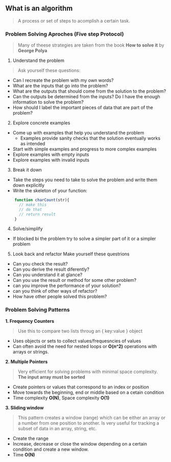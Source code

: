 ## What is an algorithm
>A process or set of steps to acomplish a certain task.

### Problem Solving Aproches (Five step Protocol)
> Many of theese strategies are taken from the book **How to solve it** by __George Polya__

1. Understand the problem
>Ask yourself these questions:
  - Can I recreate the problem with my own words?
  - What are the inputs that go into the problem?
  - What are the outputs that should come from the solution to the problem?
  - Can the outputs be determined from the inputs? Do I have the enough information to solve the problem?
  - How should I label the important pieces of data that are part of the problem?
 
2. Explore concrete examples
  - Come up with examples that help you understand the problem
    - Examples provide sanity checks that the solution eventually works as intended
  - Start with simple examples and progress to more complex examples
  - Explore examples with empty inputs
  - Explore examples with invalid inputs

3. Break it down
  - Take the steps you need to take to solve the problem and write them down explicitly
  - Write the skeleton of your function:

  ```js 
      function charCount(str){
        // make this
        // do that
        // return result
      }
  ```

4. Solve/simplify
  - If blocked bi the problem try to solve a simpler part of it or a simpler problem

5. Look back and refactor
Make yourself these questrions
  - Can you check the result?
  - Can you derive the result diferently?
  - Can you understand it at glance?
  - Can you use the result or method for some other problem?
  - can you improve the performance of your solution?
  - can you think of other ways of refactor?
  - How have other people solved this problem?

### Problem Solving Patterns
**1. Frequency Counters**
> Use this to compare two lists throug an { key:value } object
  - Uses objects or sets to collect values/frequesncies of values
  - Can often avoid the need for nested loops or **O(n^2)** operations with arrays or strings.

**2. Multiple Pointers**
> Very efficient for solving problems with minimal space complexity. **The input array must be sorted**
  - Create pointers or values that correspond to an index or position
  - Move towards the beginning, end or middle based on a cetain condition
  - Time complexity **O(N)**, Space complexity **O(1)**

**3. Sliding window**
>This pattern creates a window (range) which can be either an array or a number from one position to another. Is very useful for tracking a subset of data in an array, string, etc.
  - Create the range
  - Increase, decrease or close the window depending on a certain condition and create a new window.
  - Time **O(N)**
